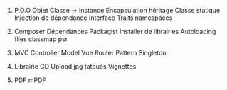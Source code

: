 1. P.O.O
    Objet
    Classe -> Instance
    Encapsulation
    héritage
    Classe statique
    Injection de dépendance
    Interface
    Traits
    namespaces
    
2. Composer
    Dépendances
    Packagist
    Installer de librairies
    Autoloading
        files
        classmap
        psr
        
3. MVC
    Controller
    Model
    Vue
    Router
    Pattern Singleton
    
4. Librairie GD
    Upload
    jpg tatoués
    Vignettes
    
5. PDF
    mPDF